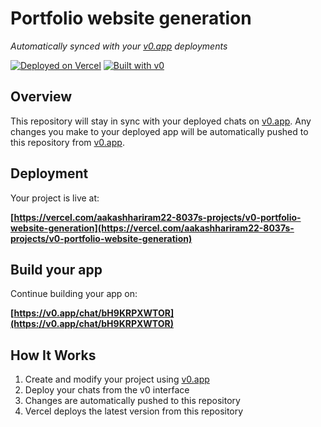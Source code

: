 # Portfolio website generation

*Automatically synced with your [v0.app](https://v0.app) deployments*

[![Deployed on Vercel](https://img.shields.io/badge/Deployed%20on-Vercel-black?style=for-the-badge&logo=vercel)](https://vercel.com/aakashhariram22-8037s-projects/v0-portfolio-website-generation)
[![Built with v0](https://img.shields.io/badge/Built%20with-v0.app-black?style=for-the-badge)](https://v0.app/chat/bH9KRPXWTOR)

## Overview

This repository will stay in sync with your deployed chats on [v0.app](https://v0.app).
Any changes you make to your deployed app will be automatically pushed to this repository from [v0.app](https://v0.app).

## Deployment

Your project is live at:

**[https://vercel.com/aakashhariram22-8037s-projects/v0-portfolio-website-generation](https://vercel.com/aakashhariram22-8037s-projects/v0-portfolio-website-generation)**

## Build your app

Continue building your app on:

**[https://v0.app/chat/bH9KRPXWTOR](https://v0.app/chat/bH9KRPXWTOR)**

## How It Works

1. Create and modify your project using [v0.app](https://v0.app)
2. Deploy your chats from the v0 interface
3. Changes are automatically pushed to this repository
4. Vercel deploys the latest version from this repository
